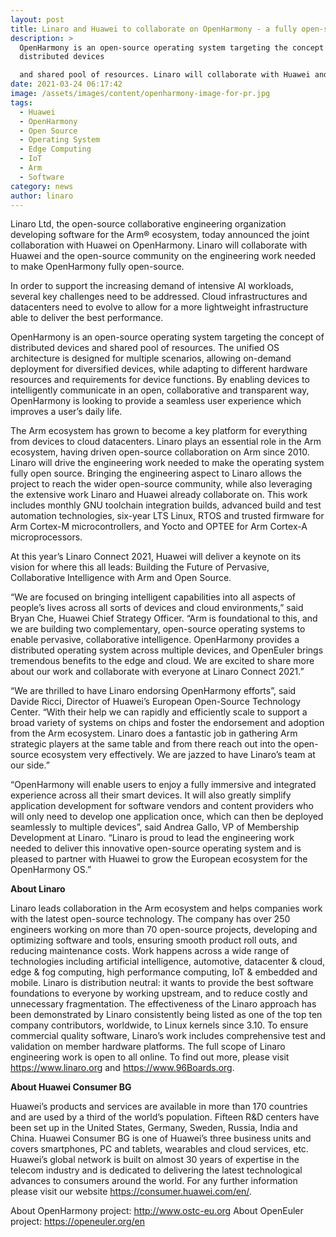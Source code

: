 ```yaml
---
layout: post
title: Linaro and Huawei to collaborate on OpenHarmony - a fully open-source OS
description: >
  OpenHarmony is an open-source operating system targeting the concept of
  distributed devices 

  and shared pool of resources. Linaro will collaborate with Huawei and the open-source community on the engineering work needed to make OpenHarmony fully open-source.
date: 2021-03-24 06:17:42
image: /assets/images/content/openharmony-image-for-pr.jpg
tags:
  - Huawei
  - OpenHarmony
  - Open Source
  - Operating System
  - Edge Computing
  - IoT
  - Arm
  - Software
category: news
author: linaro
---
```

Linaro Ltd, the open-source collaborative engineering organization developing software for the Arm® ecosystem, today announced the joint collaboration with Huawei on OpenHarmony. Linaro will collaborate with Huawei and the open-source community on the engineering work needed to make OpenHarmony fully open-source.

In order to support the increasing demand of intensive AI workloads, several key challenges need to be addressed. Cloud infrastructures and datacenters need to evolve to allow for a more lightweight infrastructure able to deliver the best performance. 

OpenHarmony is an open-source operating system targeting the concept of distributed devices and shared pool of resources. The unified OS architecture is designed for multiple scenarios, allowing on-demand deployment for diversified devices, while adapting to different hardware resources and requirements for device functions. By enabling devices to intelligently communicate in an open, collaborative and transparent way, OpenHarmony is looking to provide a seamless user experience which improves a user’s daily life. 

The Arm ecosystem has grown to become a key platform for everything from devices to cloud datacenters. Linaro plays an essential role in the Arm ecosystem, having driven open-source collaboration on Arm since 2010. Linaro will drive the engineering work needed to make the operating system fully open source. Bringing the engineering aspect to Linaro allows the project to reach the wider open-source community, while also leveraging the extensive work Linaro and Huawei already collaborate on. This work includes monthly GNU toolchain integration builds, 
advanced build and test automation technologies, six-year LTS Linux, RTOS and trusted firmware for Arm Cortex-M microcontrollers, and Yocto and OPTEE for Arm Cortex-A microprocessors.

At this year’s Linaro Connect 2021, Huawei will deliver a keynote on its vision for where this all leads: Building the Future of Pervasive, Collaborative Intelligence with Arm and Open Source.

“We are focused on bringing intelligent capabilities into all aspects of people’s lives across all sorts of devices and cloud environments,” said Bryan Che, Huawei Chief Strategy Officer. “Arm is foundational to this, and we are building two complementary, open-source operating systems to enable pervasive, collaborative intelligence. OpenHarmony provides a distributed operating system across multiple devices, and OpenEuler brings tremendous benefits to the edge and cloud. We are excited to share more about our work and collaborate with everyone at Linaro Connect 2021.”

“We are thrilled to have Linaro endorsing OpenHarmony efforts”, said Davide Ricci, Director of Huawei’s European Open-Source Technology Center. “With their help we can rapidly and efficiently scale to support a broad variety of systems on chips and foster the endorsement and adoption from the Arm ecosystem. Linaro does a fantastic job in gathering Arm strategic players at the same table and from there reach out into the open-source ecosystem very effectively. We are jazzed to have Linaro’s team at our side.”

“OpenHarmony will enable users to enjoy a fully immersive and integrated experience across all their smart devices. It will also greatly simplify application development for software vendors and content providers who will only need to develop one application once, which can then be deployed seamlessly to multiple devices”, said Andrea Gallo, VP of Membership Development at Linaro. “Linaro is proud to lead the engineering work needed to deliver this innovative open-source operating system and is pleased to partner with Huawei to grow the European 
ecosystem for the OpenHarmony OS.”

**About Linaro** 

Linaro leads collaboration in the Arm ecosystem and helps companies work with the latest open-source technology. The company has over 250 engineers working on more than 70 open-source projects, developing and optimizing software and tools, ensuring smooth product roll outs, and reducing maintenance costs. Work happens across a wide range of technologies including artificial intelligence, automotive, datacenter & cloud, edge & fog computing, high performance computing, IoT & embedded and mobile. Linaro is distribution neutral: it wants to provide the best software foundations to everyone by working upstream, and to reduce costly and unnecessary fragmentation. The effectiveness of the Linaro approach has been demonstrated by Linaro consistently being listed as one of the top ten company contributors, worldwide, to Linux kernels since 3.10. To ensure commercial quality software, Linaro’s work includes comprehensive test and validation on member hardware platforms. The full scope of Linaro engineering work is open to all online. To find out more, please visit <https://www.linaro.org> and <https://www.96Boards.org>.

**About Huawei Consumer BG**

Huawei’s products and services are available in more than 170 countries and are used by a third of the world’s population. Fifteen R&D centers have been set up in the United States, Germany, Sweden, Russia, India and China. Huawei Consumer BG is one of Huawei’s three business units and covers smartphones, PC and tablets, wearables and cloud services, etc. Huawei’s global network is built on almost 30 years of expertise in the telecom industry and is dedicated to delivering the latest technological advances to consumers around the world. For any further information please visit our website <https://consumer.huawei.com/en/>.

About OpenHarmony project: <http://www.ostc-eu.org>
About OpenEuler project: <https://openeuler.org/en>